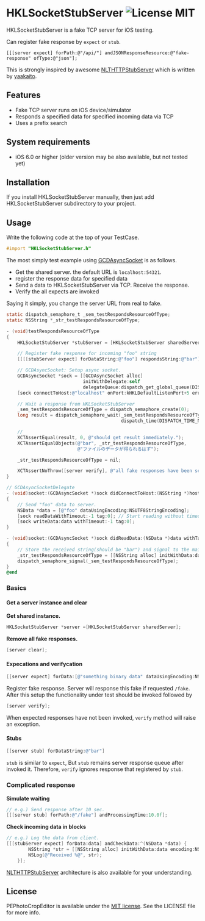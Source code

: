 HKLSocketStubServer ![License MIT](https://go-shields.herokuapp.com/license-MIT-yellow.png) 
=================
HKLSocketStubServer is a fake TCP server for iOS testing.

Can register fake response by `expect` or `stub`.

```Objetive-C
[[[server expect] forPath:@"/api/"] andJSONResponseResource:@"fake-response" ofType:@"json"];
```

This is strongly inspired by awesome [NLTHTTPStubServer](https://github.com/yaakaito/NLTHTTPStubServer) which is written by [yaakaito](https://github.com/yaakaito).

## Features
- Fake TCP server runs on iOS device/simulator
- Responds a specified data for specified incoming data via TCP
- Uses a prefix search

## System requirements
- iOS 6.0 or higher (older version may be also available, but not tested yet)

## Installation

If you install HKLSocketStubServer manually, then just add HKLSocketStubServer subdirectory to your project.

## Usage

Write the following code at the top of your TestCase.

```objective-c
#import "HKLSocketStubServer.h"
```

The most simply test example using [GCDAsyncSocket](https://github.com/robbiehanson/CocoaAsyncSocket) is as follows.

+ Get the shared server. the default URL is `localhost:54321`.
+ register the response data for specified data
+ Send a data to HKLSocketStubServer via TCP. Receive the response.
+ Verify the all expects are invoked

Saying it simply, you change the server URL from real to fake.

```objective-c
static dispatch_semaphore_t _sem_testRespondsResourceOfType;
static NSString *_str_testRespondsResourceOfType;

- (void)testRespondsResourceOfType
{
    HKLSocketStubServer *stubServer = [HKLSocketStubServer sharedServer];

    // Register fake response for incoming "foo" string
    [[[[stubServer expect] forDataString:@"foo"] respondsString:@"bar"];

    // GCDAsyncSocket: Setup async socket.
    GCDAsyncSocket *sock = [[GCDAsyncSocket alloc]
                            initWithDelegate:self
                            delegateQueue:dispatch_get_global_queue(DISPATCH_QUEUE_PRIORITY_DEFAULT, 0)];
    [sock connectToHost:@"localhost" onPort:kHKLDefaultListenPort+5 error:nil];

    // Wait a response from HKLSocketStubServer
    _sem_testRespondsResourceOfType = dispatch_semaphore_create(0);
    long result = dispatch_semaphore_wait(_sem_testRespondsResourceOfType,
                                          dispatch_time(DISPATCH_TIME_NOW, (int64_t)(3 * NSEC_PER_SEC)));

    //
    XCTAssertEqual(result, 0, @"should get result immediately.");
    XCTAssertEqualObjects(@"bar", _str_testRespondsResourceOfType,
                          @"ファイルのデータが得られるはず");

    _str_testRespondsResourceOfType = nil;

    XCTAssertNoThrow([server verify], @"all fake responses have been sent.");
}

// GCDAsyncSocketDelegate
- (void)socket:(GCDAsyncSocket *)sock didConnectToHost:(NSString *)host port:(uint16_t)port
{
    // Send "foo" data to server.
    NSData *data = [@"foo" dataUsingEncoding:NSUTF8StringEncoding];
    [sock readDataWithTimeout:-1 tag:0]; // Start reading without timeout
    [sock writeData:data withTimeout:-1 tag:0];
}

- (void)socket:(GCDAsyncSocket *)sock didReadData:(NSData *)data withTag:(long)tag
{
    // Store the received string(should be "bar") and signal to the main thread.
    _str_testRespondsResourceOfType = [[NSString alloc] initWithData:data encoding:NSUTF8StringEncoding];
    dispatch_semaphore_signal(_sem_testRespondsResourceOfType);
}
@end
```

### Basics

#### Get a server instance and clear

**Get shared instance.**

```objective-c
HKLSocketStubServer *server =[HKLSocketStubServer sharedServer];
```

**Remove all fake responses.**

```objective-c
[server clear];
```

#### Expecations and verifycation

```objective-c
[[server expect] forData:[@"something binary data" dataUsingEncoding:NSUTF8StringEncoding]];
```

Register fake response. Server will response this fake if requested `/fake`.
After this setup the functionality under test should be invoked followed by

```objective-c
[server verify];
```

When expected responses have not been invoked, `verify` method will raise an exception.

#### Stubs

```objective-c
[[server stub] forDataString:@"bar"]
```

`stub` is similar to `expect`, But `stub` remains server response queue after invoked it.
Therefore, `verify` ignores response that registered by `stub`.

### Complicated response

**Simulate waiting**

```objective-c
// e.g.) Send response after 10 sec.
[[[server stub] forPath:@"/fake"] andProcessingTime:10.0f];
```

**Check incoming data in blocks**

```objective-c
// e.g.) Log the data from client.
[[[stubServer expect] forData:data] andCheckData:^(NSData *data) {
        NSString *str = [[NSString alloc] initWithData:data encoding:NSUTF8StringEncoding];
        NSLog(@"Received %@", str);
    }];
```

[NLTHTTPStubServer](https://github.com/yaakaito/NLTHTTPStubServer) architecture is also available for your understanding.

## License

[Apache]: http://www.apache.org/licenses/LICENSE-2.0
[MIT]: http://www.opensource.org/licenses/mit-license.php
[GPL]: http://www.gnu.org/licenses/gpl.html
[BSD]: http://opensource.org/licenses/bsd-license.php

PEPhotoCropEditor is available under the [MIT license][MIT]. See the LICENSE file for more info.
